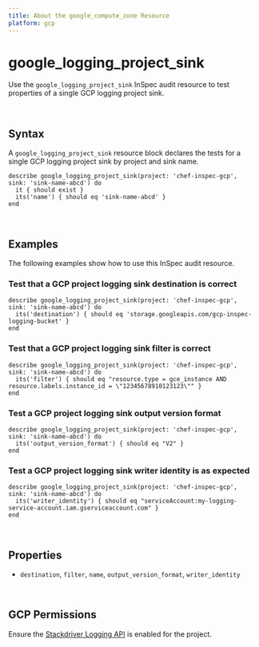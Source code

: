 ```yaml
---
title: About the google_compute_zone Resource
platform: gcp
---
```


# google\_logging\_project\_sink

Use the `google_logging_project_sink` InSpec audit resource to test properties of a single GCP logging project sink.

<br>

## Syntax

A `google_logging_project_sink` resource block declares the tests for a single GCP logging project sink by project and sink name.

    describe google_logging_project_sink(project: 'chef-inspec-gcp',  sink: 'sink-name-abcd') do
      it { should exist }
      its('name') { should eq 'sink-name-abcd' }
    end

<br>

## Examples

The following examples show how to use this InSpec audit resource.


### Test that a GCP project logging sink destination is correct

    describe google_logging_project_sink(project: 'chef-inspec-gcp',  sink: 'sink-name-abcd') do
      its('destination') { should eq 'storage.googleapis.com/gcp-inspec-logging-bucket' }
    end

### Test that a GCP project logging sink filter is correct

    describe google_logging_project_sink(project: 'chef-inspec-gcp',  sink: 'sink-name-abcd') do
      its('filter') { should eq "resource.type = gce_instance AND resource.labels.instance_id = \"12345678910123123\"" }
    end

### Test a GCP project logging sink output version format

    describe google_logging_project_sink(project: 'chef-inspec-gcp',  sink: 'sink-name-abcd') do
      its('output_version_format') { should eq "V2" }
    end

### Test a GCP project logging sink writer identity is as expected

    describe google_logging_project_sink(project: 'chef-inspec-gcp',  sink: 'sink-name-abcd') do
      its('writer_identity') { should eq "serviceAccount:my-logging-service-account.iam.gserviceaccount.com" }
    end


<br>

## Properties

*  `destination`, `filter`, `name`, `output_version_format`, `writer_identity`

<br>


## GCP Permissions

Ensure the [Stackdriver Logging API](https://console.cloud.google.com/apis/api/logging.googleapis.com/) is enabled for the project.